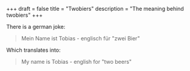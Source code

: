 +++ 
draft = false
title = "Twobiers"
description = "The meaning behind twobiers"
+++

There is a german joke:

> Mein Name ist Tobias - englisch für "zwei Bier" 

Which translates into:

> My name is Tobias - english for "two beers"

